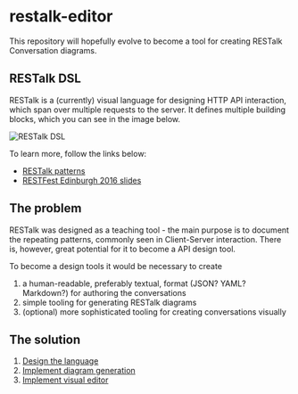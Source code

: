 # restalk-editor

This repository will hopefully evolve to become a tool for creating RESTalk Conversation diagrams.

## RESTalk DSL

RESTalk is a (currently) visual language for designing HTTP API interaction, which span over multiple requests to the server. 
It defines multiple building blocks, which you can see in the image below.

![RESTalk DSL](http://restalk-patterns.org/img/notation_horizontal.svg)

To learn more, follow the links below:

* [RESTalk patterns](http://restalk-patterns.org/)
* [RESTFest Edinburgh 2016 slides](https://github.com/RESTFest/2016-Edinburgh/wiki/Cesare-Pautasso#proposed-talks)

## The problem

RESTalk was designed as a teaching tool - the main purpose is to document the repeating patterns, commonly seen in Client-Server 
interaction. There is, however, great potential for it to become a API design tool. 

To become a design tools it would be necessary to create 

1. a human-readable, preferably textual, format (JSON? YAML? Markdown?) for authoring the conversations
2. simple tooling for generating RESTalk diagrams
3. (optional) more sophisticated tooling for creating conversations visually

## The solution

1. [Design the language][issue-design]
2. [Implement diagram generation][issue-generation]
3. [Implement visual editor][issue-editor]

[issue-design]: /tpluscode/restalk-editor/issues/1
[issue-generation]: /tpluscode/restalk-editor/issues/2
[issue-editor]: /tpluscode/restalk-editor/issues/3
